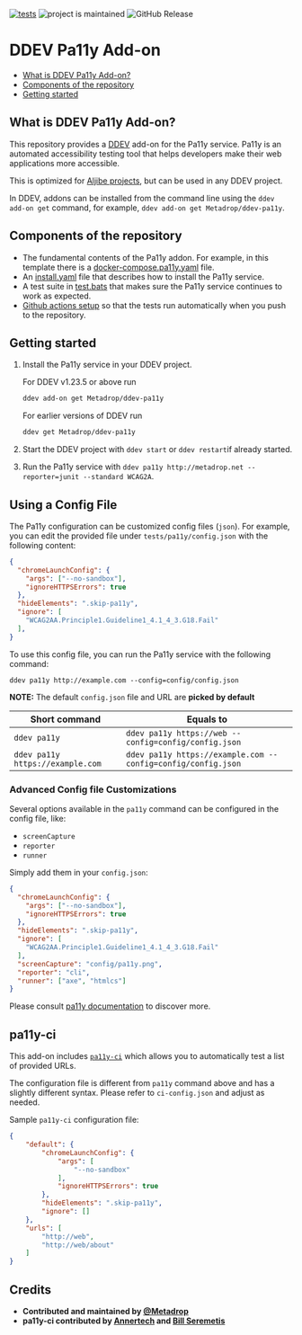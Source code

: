 [![tests](https://github.com/Metadrop/ddev-pa11y/actions/workflows/tests.yml/badge.svg)](https://github.com/Metadrop/ddev-pa11y/actions/workflows/tests.yml) ![project is maintained](https://img.shields.io/maintenance/yes/2025.svg)
![GitHub Release](https://img.shields.io/github/v/release/Metadrop/ddev-pa11y)

# DDEV Pa11y Add-on <!-- omit in toc -->

* [What is DDEV Pa11y Add-on?](#what-is-ddev-pa11y-add-on)
* [Components of the repository](#components-of-the-repository)
* [Getting started](#getting-started)

## What is DDEV Pa11y Add-on?
This repository provides a [DDEV](https://ddev.readthedocs.io) add-on for the Pa11y service. Pa11y is an automated accessibility testing tool that helps developers make their web applications more accessible.

This is optimized for [Aljibe projects](https://github.com/Metadrop/Aljibe/), but can be used in any DDEV project.

In DDEV, addons can be installed from the command line using the `ddev add-on get` command, for example, `ddev add-on get Metadrop/ddev-pa11y`.

## Components of the repository

* The fundamental contents of the Pa11y addon. For example, in this template there is a [docker-compose.pa11y.yaml](docker-compose.pa11y.yaml) file.
* An [install.yaml](install.yaml) file that describes how to install the Pa11y service.
* A test suite in [test.bats](tests/test.bats) that makes sure the Pa11y service continues to work as expected.
* [Github actions setup](.github/workflows/tests.yml) so that the tests run automatically when you push to the repository.

## Getting started

1. Install the Pa11y service in your DDEV project.

    For DDEV v1.23.5 or above run

    ```sh
    ddev add-on get Metadrop/ddev-pa11y
    ```

    For earlier versions of DDEV run

    ```sh
    ddev get Metadrop/ddev-pa11y
    ```

1. Start the DDEV project with `ddev start` or `ddev restart`if already started.
1. Run the Pa11y service with `ddev pa11y http://metadrop.net --reporter=junit --standard WCAG2A`.

## Using a Config File

The Pa11y configuration can be customized config files (`json`). For example, you can edit the provided file under `tests/pa11y/config.json` with the following content:

```json
{
  "chromeLaunchConfig": {
    "args": ["--no-sandbox"],
    "ignoreHTTPSErrors": true
  },
  "hideElements": ".skip-pa11y",
  "ignore": [
    "WCAG2AA.Principle1.Guideline1_4.1_4_3.G18.Fail"
  ],
}
```

To use this config file, you can run the Pa11y service with the following command:

```
ddev pa11y http://example.com --config=config/config.json
```

**NOTE:**
The default `config.json` file and URL are **picked by default**

| Short command                    | Equals to                                                    |
| -------------------------------- | ------------------------------------------------------------ |
| `ddev pa11y`                     | `ddev pa11y https://web --config=config/config.json`         |
| `ddev pa11y https://example.com` | `ddev pa11y https://example.com --config=config/config.json` |

### Advanced Config file Customizations

Several options available in the `pa11y` command can be configured in the config file, like:

- `screenCapture`
- `reporter`
- `runner`

Simply add them in your `config.json`:


```json
{
  "chromeLaunchConfig": {
    "args": ["--no-sandbox"],
    "ignoreHTTPSErrors": true
  },
  "hideElements": ".skip-pa11y",
  "ignore": [
    "WCAG2AA.Principle1.Guideline1_4.1_4_3.G18.Fail"
  ],
  "screenCapture": "config/pa11y.png",
  "reporter": "cli",
  "runner": ["axe", "htmlcs"]
}
```
Please consult [pa11y documentation](https://github.com/pa11y/pa11y?tab=readme-ov-file#configuration) to discover more.

## pa11y-ci

This add-on includes [`pa11y-ci`](https://github.com/pa11y/pa11y-ci) which allows you to automatically test a list of
provided URLs.

The configuration file is different from `pa11y` command above and has a slightly different syntax.
Please refer to `ci-config.json` and adjust as needed.

Sample `pa11y-ci` configuration file:

```json
{
    "default": {
        "chromeLaunchConfig": {
            "args": [
                "--no-sandbox"
            ],
            "ignoreHTTPSErrors": true
        },
        "hideElements": ".skip-pa11y",
        "ignore": []
    },
    "urls": [
        "http://web",
        "http://web/about"
    ]
}
```

## Credits

- **Contributed and maintained by [@Metadrop](https://github.com/Metadrop)**
- **pa11y-ci contributed by [Annertech](https://www.annertech.com) and [Bill Seremetis](https://www.drupal.org/u/bserem)**
